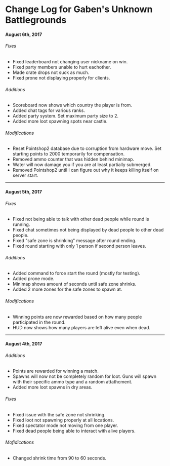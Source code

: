 # Change Log for Gaben's Unknown Battlegrounds

#### August 6th, 2017

###### Fixes
- Fixed leaderboard not changing user nickname on win.
- Fixed party members unable to hurt eachother.
- Made crate drops not suck as much.
- Fixed prone not displaying properly for clients.

###### Additions
- Scoreboard now shows which country the player is from.
- Added chat tags for various ranks.
- Added party system. Set maximum party size to 2.
- Added more loot spawning spots near castle.

###### Modifications
- Reset Pointshop2 database due to corruption from hardware move. Set starting points to 2000 temporarily for compensation.
- Removed ammo counter that was hidden behind minimap.
- Water will now damage you if you are at least partially submerged.
- Removed Pointshop2 until I can figure out why it keeps killing itself on server start.

---

#### August 5th, 2017

###### Fixes
- Fixed not being able to talk with other dead people while round is running.
- Fixed chat sometimes not being displayed by dead people to other dead people.
- Fixed "safe zone is shrinking" message after round ending.
- Fixed round starting with only 1 person if second person leaves.

###### Additions
- Added command to force start the round (mostly for testing).
- Added prone mode.
- Minimap shows amount of seconds until safe zone shrinks.
- Added 2 more zones for the safe zones to spawn at.

###### Modifications
- Winning points are now rewarded based on how many people participated in the round.
- HUD now shows how many players are left alive even when dead.

---

#### August 4th, 2017

###### Additions
- Points are rewarded for winning a match.
- Spawns will now not be completely random for loot. Guns will spawn with their specific ammo type and a random attathcment.
- Added more loot spawns in dry areas.

###### Fixes
- Fixed issue with the safe zone not shrinking.
- Fixed loot not spawning properly at all locations.
- Fixed spectator mode not moving from one player.
- Fixed dead people being able to interact with alive players.

###### Mofidications
- Changed shrink time from 90 to 60 seconds.
